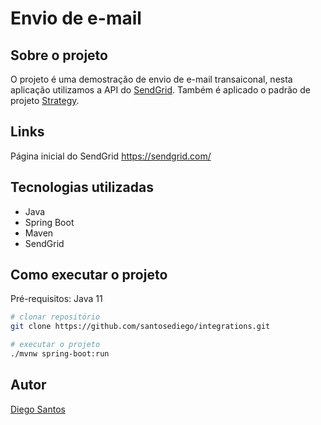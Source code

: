 # Envio de e-mail

## Sobre o projeto

O projeto é uma demostração de envio de e-mail transaiconal, nesta aplicação utilizamos a API do [SendGrid](https://sendgrid.com/ "SendGrid"). Também é aplicado o padrão de projeto [Strategy](https://g.co/kgs/1HJfWy "Descrição de strategy").

## Links
Página inicial do SendGrid
https://sendgrid.com/

## Tecnologias utilizadas
- Java
- Spring Boot
- Maven
- SendGrid

## Como executar o projeto

Pré-requisitos: Java 11

```bash
# clonar repositório
git clone https://github.com/santosediego/integrations.git

# executar o projeto
./mvnw spring-boot:run
```

## Autor

[Diego Santos](https://github.com/santosediego "Perfil GitHub Diego Santos")
